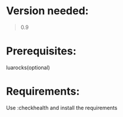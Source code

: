 # Version needed:
>0.9

# Prerequisites: 
luarocks(optional)

# Requirements:
Use :checkhealth and install the requirements
